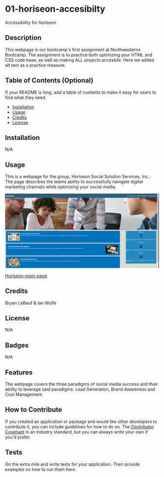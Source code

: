 # 01-horiseon-accesibilty
Accessibility for horiseon

## Description

This webpage is our bootcamp's first assignment at Northwesterns Bootcamp. The assignment is to practice both optimizing your HTML and CSS code base, as well as making ALL projects accesbile. Here we added alt text as a practice measure.

## Table of Contents (Optional)

If your README is long, add a table of contents to make it easy for users to find what they need.

- [Installation](#installation)
- [Usage](#usage)
- [Credits](#credits)
- [License](#license)

## Installation

N/A

## Usage

This is a webpage for the group, Horiseon Social Solution Services, Inc.. The page describes the teams ability to successfully navigate digital marketing channels while optimizing your social media.

![Screenshot of completed website](./assets/images/screenshot.png)

[Horiseon-main-page](https://blebeuf.github.io/01-horiseon-accesibilty/)

## Credits

Bryan LeBeuf & Ian Wolfe

## License

N/A

## Badges

N/A

## Features

The webpage covers the three paradigms of social media success and their ability to leverage said paradigms: Lead Generation, Brand Awareness and Cost Management.

## How to Contribute

If you created an application or package and would like other developers to contribute it, you can include guidelines for how to do so. The [Contributor Covenant](https://www.contributor-covenant.org/) is an industry standard, but you can always write your own if you'd prefer.

## Tests

Go the extra mile and write tests for your application. Then provide examples on how to run them here.
